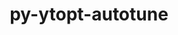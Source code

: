 ---
title: "py-ytopt-autotune"
layout: cache
categories: [package, develop-2023-10-15]
meta: {"versions": ["1.1.0"], "compilers": ["gcc@=11.4.0", "gcc@=9.4.0", "oneapi@=2023.2.1"], "oss": ["ubuntu20.04"], "platforms": ["linux"], "targets": ["neoverse_v1", "ppc64le", "x86_64_v3"], "stacks": ["e4s", "e4s-neoverse_v1", "e4s-oneapi", "e4s-power", "root"], "num_specs": 4, "num_specs_by_stack": {"e4s-neoverse_v1": 1, "root": 4, "e4s-power": 1, "e4s": 1, "e4s-oneapi": 1}}
spec_details: [{"hash": "zdbqiuquofb6ib6zg5tt27hdkekejdzx", "compiler": "gcc@=11.4.0", "versions": ["1.1.0"], "os": "ubuntu20.04", "platform": "linux", "target": "neoverse_v1", "variants": ["build_system=python_pip", "patches=60375df"], "stacks": ["e4s-neoverse_v1", "root"], "size": "-", "tarball": "https://binaries.spack.io/releases/develop-2023-10-15/build_cache/linux-ubuntu20.04-neoverse_v1/gcc-11.4.0/py-ytopt-autotune-1.1.0/linux-ubuntu20.04-neoverse_v1-gcc-11.4.0-py-ytopt-autotune-1.1.0-zdbqiuquofb6ib6zg5tt27hdkekejdzx.spack"}, {"hash": "4pnggp725rp2px34n6mwzyp3jgoinvg5", "compiler": "gcc@=9.4.0", "versions": ["1.1.0"], "os": "ubuntu20.04", "platform": "linux", "target": "ppc64le", "variants": ["build_system=python_pip", "patches=60375df"], "stacks": ["e4s-power", "root"], "size": "-", "tarball": "https://binaries.spack.io/releases/develop-2023-10-15/build_cache/linux-ubuntu20.04-ppc64le/gcc-9.4.0/py-ytopt-autotune-1.1.0/linux-ubuntu20.04-ppc64le-gcc-9.4.0-py-ytopt-autotune-1.1.0-4pnggp725rp2px34n6mwzyp3jgoinvg5.spack"}, {"hash": "kikp425nyglxzy44exidbmiqdf6xvdzo", "compiler": "gcc@=11.4.0", "versions": ["1.1.0"], "os": "ubuntu20.04", "platform": "linux", "target": "x86_64_v3", "variants": ["build_system=python_pip", "patches=60375df"], "stacks": ["root", "e4s"], "size": "-", "tarball": "https://binaries.spack.io/releases/develop-2023-10-15/build_cache/linux-ubuntu20.04-x86_64_v3/gcc-11.4.0/py-ytopt-autotune-1.1.0/linux-ubuntu20.04-x86_64_v3-gcc-11.4.0-py-ytopt-autotune-1.1.0-kikp425nyglxzy44exidbmiqdf6xvdzo.spack"}, {"hash": "x4l2ukvtzntm6ivbdhkqd5tz3sqolfwc", "compiler": "oneapi@=2023.2.1", "versions": ["1.1.0"], "os": "ubuntu20.04", "platform": "linux", "target": "x86_64_v3", "variants": ["build_system=python_pip", "patches=60375df"], "stacks": ["root", "e4s-oneapi"], "size": "-", "tarball": "https://binaries.spack.io/releases/develop-2023-10-15/build_cache/linux-ubuntu20.04-x86_64_v3/oneapi-2023.2.1/py-ytopt-autotune-1.1.0/linux-ubuntu20.04-x86_64_v3-oneapi-2023.2.1-py-ytopt-autotune-1.1.0-x4l2ukvtzntm6ivbdhkqd5tz3sqolfwc.spack"}]
---